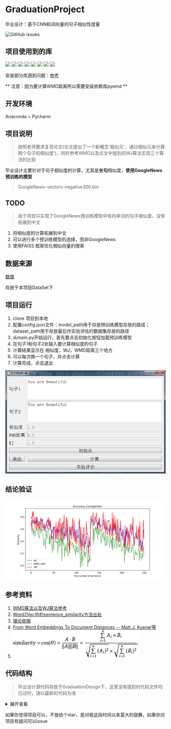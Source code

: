 # GraduationProject
毕业设计：基于CNN和词向量的句子相似性度量

![GitHub issues](https://img.shields.io/github/issues/sivanWu0222/GraduationProject.svg?color=s&label=issue&style=flat-square)
<br/>

## 项目使用到的库
![](https://img.shields.io/badge/Pytohn-3.7.0-green.svg?style=plastic&logo=python)
![](https://img.shields.io/badge/pandas-1.15.4-green.svg)
![](https://img.shields.io/badge/matplotlib-2.2.3-green.svg)
![](https://img.shields.io/badge/numpy-1.15.4-green.svg)
![](https://img.shields.io/badge/gensim-3.7.2-green.svg)
![](https://img.shields.io/badge/nltk-3.3-green.svg)
![](https://img.shields.io/badge/PyQt-5.9.2-green.svg)
![](https://img.shields.io/badge/pyemd-0.5.1-green.svg)

安装部分库遇到问题：[参考](http://www.sivan.tech/2019/04/25/%E6%AF%95%E4%B8%9A%E8%AE%BE%E8%AE%A1%E9%81%87%E5%88%B0%E7%9A%84%E4%B8%80%E4%BA%9B%E9%97%AE%E9%A2%98/)


** 注意：因为要计算WMD距离所以需要安装依赖库pyemd **

##  开发环境
Anaconda + Pycharm

## 项目说明
> 按照老师要求复现论文(论文提出了一个新概念'相似元'，通过相似元来计算两个句子的相似度‘)，同时参考WMD以及论文中提到的WJ算法实现三个算法的比较

毕业设计主要针对于句子相似度的计算，尤其是**长句**相似度，**使用GoogleNews预训练的模型**

> GoogleNews-vectors-negative300.bin

## TODO
> 由于项目只实现了GoogleNews预训练模型中有的单词的句子相似度，没有拓展到中文
1. 将相似度的计算拓展到中文
2. 可以进行多个预训练模型的选择，而非GoogleNews
3. 使用FAISS 框架优化相似向量的搜索


## 数据来源
[数据](http://ixa2.si.ehu.es/stswiki/index.php/Main_Page)

存放于本项目DataSet下


## 项目运行
1. clone 项目到本地
2. 配置config.json文件：model_path用于存放预训练模型存放的路径；dataset_path用于存放最后作实验评估的数据集存放的路径
3. 从main.py开始运行，首先要点击初始化按钮加载预训练模型
4. 在句子1和句子2处输入要计算相似度的句子
5. 计算结果显示在 相似度，WJ，WMD距离三个地方
6. 可以每次换一个句子，并点击计算
7. 计算完成，点击退出

![运行图](./项目运行图.png)

## 结论验证
![精度比较](./GraduationDesign/SSFN_V6_02/test.png)

## 参考资料


1. [WMD算法以及WJ算法参考](https://github.com/jsksxs360/Word2Vec)
2. [Word2Vec中的sentence_similarity方法出处](http://xueshu.baidu.com/usercenter/paper/show?paperid=59d3626fc14491c996a983186cc6d155&site=xueshu_se&hitarticle=1)
3. [理论依据](https://kexue.fm/archives/4677#%E5%8F%A5%E5%AD%90%E7%9A%84%E7%9B%B8%E4%BC%BC%E5%BA%A6)
4. [From Word Embeddings To Document Distances -- Matt J. Kusner等](http://xueshu.baidu.com/usercenter/paper/show?paperid=80e0aebd3cb631a88e2b8ae3ef61d61d&site=xueshu_se)
5. ![余弦距离计算公式](./余弦距离.jpg)


## 代码结构
> 毕业设计源代码存放于GraduationDesign下，这里没有提到的代码文件均已过时，请以最新的代码为准
<details>
<summary>展开查看</summary>
<pre><code>.
├── GraduationDesign
│   ├── main.py	项目运行点
│   ├── SSFN_V6_02		第6版：实现功能的垂直分割，同时实现三个算法的实验评估
│   │   ├── Methods
│   │   │   ├── SSFN
│   │   │   │──── └── SSF_V3.py 	复现论文中的SSF函数
│   │   │   ├── WJ
│   │   │   │──── └── wj_similarity.py	论文中的比对方法：计算两个句子的余弦相似度
│   │   │   ├── WMD
│   │   │   │──── └── wmd_distance.py	 论文中的比对方法2：计算两个句子的WMD距离
│   │   │   ├── Word2Vec.py			加载并使用GoogleNews预训练的模型进行计算
│   │   ├── util
│   │   │   │──── └── util.py	 工具模块，实现词语权重计算，模型的加载等
│   │   ├── view
│   │   │   │──── └── view_data.py	 使用PyQt5编写界面
│   │   ├── datahelper
│   │   │   │──── └── data_process.py	 对实验评估数据集的处理
│   │   ├── experiment_show
│   │   │   │──── └── result_img.py	 三种实验方法比对并在本地生成最后的比对结果图</code></pre>
</details>

如果你觉得项目可以，不放给个star，是对我这段时间以来莫大的鼓舞，如果你对项目有疑问可以issue
